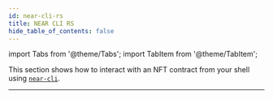 ```yaml
---
id: near-cli-rs
title: NEAR CLI RS
hide_table_of_contents: false
---
```


import Tabs from '@theme/Tabs';
import TabItem from '@theme/TabItem';

This section shows how to interact with an NFT contract from your shell using [`near-cli`](../../../4.tools/cli-rs.md).

---

<!-- TODO: showcase near-cli-rs commands similar to '../near-cli.md' -->